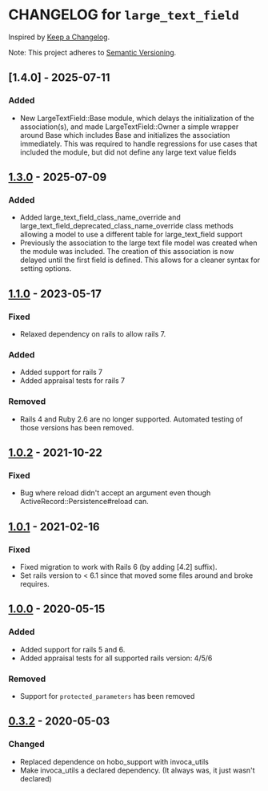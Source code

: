 # CHANGELOG for `large_text_field`

Inspired by [Keep a Changelog](https://keepachangelog.com/en/1.0.0/).

Note: This project adheres to [Semantic Versioning](https://semver.org/spec/v2.0.0.html).

## [1.4.0] - 2025-07-11

### Added

- New LargeTextField::Base module, which delays the initialization of the association(s), and made LargeTextField::Owner a simple wrapper around Base which includes Base and initializes the association immediately. This was required to handle regressions for use cases that included the module, but did not define any large text value fields

## [1.3.0] - 2025-07-09

### Added

- Added large_text_field_class_name_override and large_text_field_deprecated_class_name_override class methods allowing a model to use a different table for large_text_field support
- Previously the association to the large text file model was created when the module was included. The creation of this association is now delayed until the first field is defined. This allows for a cleaner syntax for setting options.

## [1.1.0] - 2023-05-17

### Fixed

- Relaxed dependency on rails to allow rails 7.

### Added

- Added support for rails 7
- Added appraisal tests for rails 7

### Removed

- Rails 4 and Ruby 2.6 are no longer supported. Automated testing of those versions has been removed.

## [1.0.2] - 2021-10-22

### Fixed

- Bug where reload didn't accept an argument even though ActiveRecord::Persistence#reload can.

## [1.0.1] - 2021-02-16

### Fixed

- Fixed migration to work with Rails 6 (by adding [4.2] suffix).
- Set rails version to < 6.1 since that moved some files around and broke requires.

## [1.0.0] - 2020-05-15

### Added

- Added support for rails 5 and 6.
- Added appraisal tests for all supported rails version: 4/5/6

### Removed

- Support for `protected_parameters` has been removed

## [0.3.2] - 2020-05-03

### Changed

- Replaced dependence on hobo_support with invoca_utils
- Make invoca_utils a declared dependency. (It always was, it just wasn't declared)

[1.3.0]: https://github.com/Invoca/large_text_field/compare/v1.1.0...v1.3.0
[1.1.0]: https://github.com/Invoca/large_text_field/compare/v1.0.2...v1.1.0
[1.0.2]: https://github.com/Invoca/large_text_field/compare/v1.0.1...v1.0.2
[1.0.1]: https://github.com/Invoca/large_text_field/compare/v1.0.0...v1.0.1
[1.0.0]: https://github.com/Invoca/large_text_field/compare/v0.3.2...v1.0.0
[0.3.2]: https://github.com/Invoca/large_text_field/compare/v0.3.1...v0.3.2
